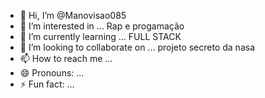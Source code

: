 - 👋 Hi, I’m @Manovisao085
- 👀 I’m interested in ... Rap e progamação  
- 🌱 I’m currently learning ... FULL STACK
- 💞️ I’m looking to collaborate on ... projeto secreto da nasa
- 📫 How to reach me ...
- 😄 Pronouns: ...
- ⚡ Fun fact: ...

<!---
Manovisao085/Manovisao085 is a ✨ special ✨ repository because its `README.md` (this file) appears on your GitHub profile.
You can click the Preview link to take a look at your changes.
--->
